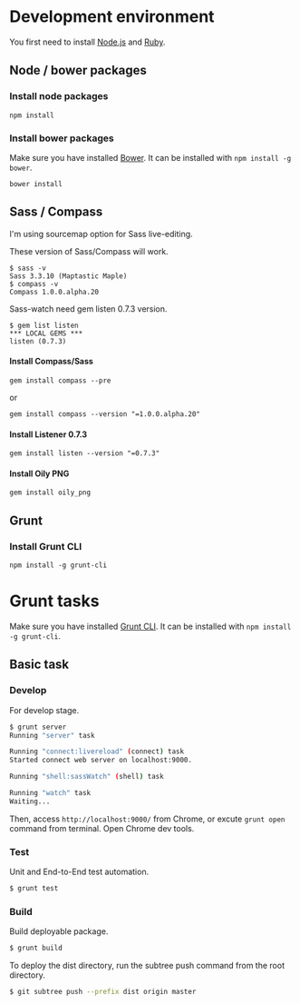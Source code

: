 # Development environment 

You first need to install [Node.js](http://nodejs.org/) and [Ruby](https://www.ruby-lang.org/).

## Node / bower packages

### Install node packages

```
npm install
```

### Install bower packages

Make sure you have installed [Bower](http://bower.io/). It can be installed with `npm install -g bower`.

```
bower install
```

## Sass / Compass

I'm using sourcemap option for Sass live-editing.

These version of Sass/Compass will work.

```
$ sass -v
Sass 3.3.10 (Maptastic Maple)
$ compass -v
Compass 1.0.0.alpha.20
```

Sass-watch need gem listen 0.7.3 version.

```
$ gem list listen
*** LOCAL GEMS ***
listen (0.7.3)
```

#### Install Compass/Sass

```
gem install compass --pre
```
or
```
gem install compass --version "=1.0.0.alpha.20" 
```

#### Install Listener 0.7.3

```
gem install listen --version "=0.7.3"
```

#### Install Oily PNG

```
gem install oily_png
```

## Grunt

### Install Grunt CLI

```
npm install -g grunt-cli
```


# Grunt tasks

Make sure you have installed [Grunt CLI](https://github.com/gruntjs/grunt-cli). It can be installed with `npm install -g grunt-cli`.


## Basic task

### Develop

For develop stage.

```sh
$ grunt server
Running "server" task

Running "connect:livereload" (connect) task
Started connect web server on localhost:9000.

Running "shell:sassWatch" (shell) task

Running "watch" task
Waiting...
```

Then, access `http://localhost:9000/` from Chrome, or excute `grunt open` command from terminal.
Open Chrome dev tools.


### Test

Unit and End-to-End test automation.

```sh
$ grunt test
```


### Build

Build deployable package.

```sh
$ grunt build
```

To deploy the dist directory, run the subtree push command from the root directory.

``` sh
$ git subtree push --prefix dist origin master
```